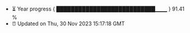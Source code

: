 - ⏳ Year progress { ███████████████████████████▁▁▁ } 91.41 %
- ⏰ Updated on Thu, 30 Nov 2023 15:17:18 GMT

